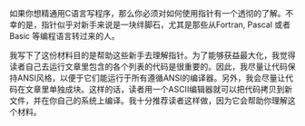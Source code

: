 如果你想精通用C语言写程序，那么你必须对如何使用指针有一个透彻的了解。不幸的是，指针似乎对新手来说是一块绊脚石，尤其是那些从Fortran, Pascal 或者 Basic 等编程语言转过来的人。

我写下了这份材料目的是帮助这些新手去理解指针。为了能够获益最大化，我觉得读者自己去运行文章里包含的各个列表的代码是很重要的。因此，我尽量让代码保持ANSI风格，以便于它们能运行于所有遵循ANSI的编译器。另外，我会尽量让代码在文章里单独成块。这样的话，读者用一个ASCII编辑器就可以把代码拷贝到新文件，并在你自己的系统上编译。我十分推荐读者这样做，因为它会帮助你理解这个材料。

